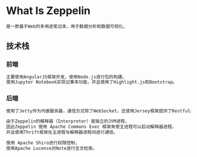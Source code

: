 # What Is Zeppelin

```md
是一款基于Web的多用途笔记本，用于数据分析和数据可视化。
```

## 技术栈
### 前端
```md
主要使用AngularJS框架开发，使用Node.js进行包的构建。
使用Jupyter Notebook实现记事本功能，并且使用了Highlight.js和Bootstrap。
```
### 后端
```md
使用了Jetty作为内嵌服务器，通信方式除了WebSocket，还使用Jersey框架提供了Restful服务。

由于Zeppelin的解释器（Interpreter）是独立的JVM进程，
因此Zeppelin 使用 Apache Commons Exec 框架来使主进程可以启动解释器进程，
并且使用Thrift框架在主进程与解释器进程间进行通信。

使用 Apache Shiro进行权限控制，
使用Apache Lucence对Note进行全文检索。
```